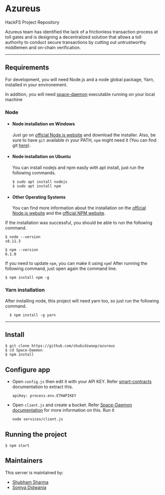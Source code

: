 # Azureus 
HackFS Project Repository

Azureus team has identified the lack of a frictionless transaction process at toll gates and is designing a decentralized solution that allows a toll authority to conduct secure transactions by cutting out untrustworthy middlemen and on-chain verification.

---
## Requirements

For development, you will need Node.js and a node global package, Yarn, installed in your environement.

In addition, you will need [space-daemon](https://github.com/FleekHQ/space-daemon/releases) executable running on your local machine

### Node
- #### Node installation on Windows

  Just go on [official Node.js website](https://nodejs.org/) and download the installer.
Also, be sure to have `git` available in your PATH, `npm` might need it (You can find git [here](https://git-scm.com/)).

- #### Node installation on Ubuntu

  You can install nodejs and npm easily with apt install, just run the following commands.

      $ sudo apt install nodejs
      $ sudo apt install npm

- #### Other Operating Systems
  You can find more information about the installation on the [official Node.js website](https://nodejs.org/) and the [official NPM website](https://npmjs.org/).

If the installation was successful, you should be able to run the following command.

    $ node --version
    v8.11.3

    $ npm --version
    6.1.0

If you need to update `npm`, you can make it using `npm`! After running the following command, just open again the command line.

    $ npm install npm -g

###
### Yarn installation
  After installing node, this project will need yarn too, so just run the following command.

      $ npm install -g yarn

---

## Install

    $ git clone https://github.com/shubidiwoop/azureus
    $ cd Space-Daemon
    $ npm install

## Configure app
  
- Open `config.js` then edit it with your API KEY. Refer [smart-contracts](https://github.com/shubidiwoop/azureus/tree/master/Smart%20Contracts) documentation to extract this.

    ```shell
    apiKey: process.env.ETHAPIKEY

- Open `client.js` and create a bucket. Refer [Space-Daemon documentation](https://github.com/FleekHQ/space-daemon) for more information on this. Run it

    ```shell
    node services/client.js

## Running the project

    $ npm start

## Maintainers
This server is maintained by:
* [Shubham Sharma](https://github.com/shubidiwoop)
* [Somya Didwania](https://github.com/somyadidwania)
